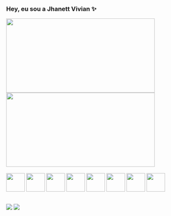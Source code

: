 ### Hey, eu sou a Jhanett Vivian ✨

<a href="https://github.com/DevJhanjhan">
  <img height=200  width=400 align="center" src="https://github-readme-stats.vercel.app/api?username=DevJhanjhan&theme=omni" />
</a>
<a href="https://github.com/DevJhanjhan">
  <img height=200 width=400 align="center" src="https://github-readme-stats.vercel.app/api/top-langs?username=DevJhanjhan&layout=compact&langs_count=8&card_width=320&theme=omni" />
</a>

<div style="display: inline-block;">
  <br>
  <img src="https://cdn.jsdelivr.net/gh/devicons/devicon/icons/css3/css3-original-wordmark.svg" width="50" />
  <img src="https://cdn.jsdelivr.net/gh/devicons/devicon/icons/html5/html5-original-wordmark.svg" width="50"/>
  <img src="https://cdn.jsdelivr.net/gh/devicons/devicon/icons/javascript/javascript-original.svg" width="50"/>
  <img src="https://cdn.jsdelivr.net/gh/devicons/devicon/icons/bootstrap/bootstrap-original-wordmark.svg" width="50"/>
  <img src="https://cdn.jsdelivr.net/gh/devicons/devicon/icons/react/react-original-wordmark.svg" width="50"/>
  <img src="https://cdn.jsdelivr.net/gh/devicons/devicon/icons/python/python-original-wordmark.svg" width="50"/>
  <img src="https://cdn.jsdelivr.net/gh/devicons/devicon/icons/firebase/firebase-plain-wordmark.svg" width="50"/>
  <img src="https://cdn.jsdelivr.net/gh/devicons/devicon/icons/arduino/arduino-original-wordmark.svg" width="50"/>
</div>

##
<div> 
  

 	

  <a href ="mailto:jhanett.vivian@gmail.com"><img src="https://img.shields.io/badge/-Gmail-%23333?style=for-the-badge&logo=gmail&logoColor=white" target="_blank"></a>
  <a href="#" target="_blank"><img src="https://img.shields.io/badge/-LinkedIn-%230077B5?style=for-the-badge&logo=linkedin&logoColor=white" target="_blank"></a> 
  
</div>

